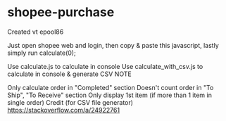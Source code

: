 # shopee-purchase
Created vt epool86


Just open shopee web and login, then copy & paste this javascript, lastly simply run calculate(0);

Use calculate.js to calculate in console
Use calculate_with_csv.js to calculate in console & generate CSV
NOTE

Only calculate order in "Completed" section
Doesn't count order in "To Ship", "To Receive" section
Only display 1st item (if more than 1 item in single order)
Credit (for CSV file generator) https://stackoverflow.com/a/24922761
